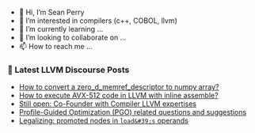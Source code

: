 - 👋 Hi, I’m Sean Perry
- 👀 I’m interested in compilers (c++, COBOL, llvm)
- 🌱 I’m currently learning ...
- 💞️ I’m looking to collaborate on ...
- 📫 How to reach me ...

<!---
s66perry/s66perry is a ✨ special ✨ repository because its `README.md` (this file) appears on your GitHub profile.
You can click the Preview link to take a look at your changes.
--->
### 📕 Latest LLVM Discourse Posts

<!-- DISCOURSE-LLVM:START -->
- [How to convert a zero_d_memref_descriptor to numpy array?](https://discourse.llvm.org/t/how-to-convert-a-zero-d-memref-descriptor-to-numpy-array/75635#post_2)
- [How to execute AVX-512 code in LLVM with inline assemble?](https://discourse.llvm.org/t/how-to-execute-avx-512-code-in-llvm-with-inline-assemble/75841#post_1)
- [Still open: Co-Founder with Compiler LLVM expertises](https://discourse.llvm.org/t/still-open-co-founder-with-compiler-llvm-expertises/75839#post_1)
- [Profile-Guided Optimization &lpar;PGO&rpar; related questions and suggestions](https://discourse.llvm.org/t/profile-guided-optimization-pgo-related-questions-and-suggestions/75232?page=2#post_25)
- [Legalizing: promoted nodes in `load&#39;s` operands](https://discourse.llvm.org/t/legalizing-promoted-nodes-in-loads-operands/75838#post_1)
<!-- DISCOURSE-LLVM:END -->
